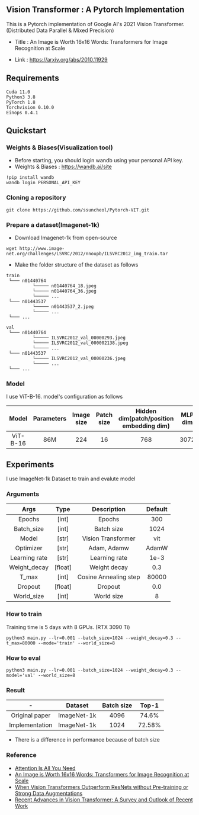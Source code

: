 ## Vision Transformer : A Pytorch Implementation 

This is a Pytorch implementation of Google AI's 2021 Vision Transformer. (Distributed Data Parallel & Mixed Precision)

- Title : An Image is Worth 16x16 Words: Transformers for Image Recognition at Scale

- Link : https://arxiv.org/abs/2010.11929

## Requirements 

```shell
Cuda 11.0
Python3 3.8
PyTorch 1.8 
Torchvision 0.10.0
Einops 0.4.1
```

##  Quickstart 

### Weights & Biases(Visualization tool)

- Before starting, you should login wandb using your personal API key. 
- Weights & Biases : https://wandb.ai/site

```shell
!pip install wandb
wandb login PERSONAL_API_KEY
```

### Cloning a repository

```shell
git clone https://github.com/ssuncheol/Pytorch-VIT.git
```

### Prepare a dataset(Imagenet-1k)

- Download Imagenet-1k from open-source 

```shell 
wget http://www.image-net.org/challenges/LSVRC/2012/nnoupb/ILSVRC2012_img_train.tar
```
- Make the folder structure of the dataset as follows 

```
train
 └─── n01440764
          └───── n01440764_18.jpeg
          └───── n01440764_36.jpeg
          └───── ...
 └─── n01443537
          └───── n01443537_2.jpeg
          └───── ...
 └─── ...

val
 └─── n01440764
          └───── ILSVRC2012_val_00000293.jpeg
          └───── ILSVRC2012_val_000002138.jpeg
          └───── ...
 └─── n01443537
          └───── ILSVRC2012_val_00000236.jpeg
          └───── ...
 └─── ...
```

### Model 

I use ViT-B-16. model's configuration as follows  

| Model 	| Parameters | Image size 	| Patch size 	| Hidden dim(patch/position embedding dim)| MLP dim | Heads(multi-head-att) | Depth(transformer blocks) | 
|:-------------:|:--------:|:-------:|:--------:|:----------:|:---------:|:---------:|:------:|
| ViT-B-16 	| 86M | 224 	| 16 	| 768| 3072 | 12 | 12 | 



## Experiments 

I use ImageNet-1k Dataset to train and evalute model 

### Arguments
| Args 	| Type 	| Description 	| Default|
|:---------:|:--------:|:----------------------------------------------------:|:-----:|
| Epochs 	| [int] 	| Epochs | 300|
| Batch_size 	| [int] 	| Batch size| 1024|
| Model 	| [str]	| Vision Transformer| 	vit|
| Optimizer 	| [str]	| Adam, Adamw| 	AdamW|
| Learning rate | [str] | Learning rate | 1e-3 |
| Weight_decay 	| [float]	| Weight decay | 0.3|
| T_max 	| [int]	| Cosine Annealing step | 80000 |
| Dropout 	| [float]	| Dropout | 0.0|
| World_size 	| [int]	| World size | 8 |


### How to train

Training time is 5 days with 8 GPUs. (RTX 3090 Ti)


```shell
python3 main.py --lr=0.001 --batch_size=1024 --weight_decay=0.3 --t_max=80000 --mode='train' --world_size=8
```

### How to eval 

```shell
python3 main.py --lr=0.001 --batch_size=1024 --weight_decay=0.3 --model='val' --world_size=8
```


### Result 
| - 	| Dataset 	| Batch size | Top-1 	|
|:---------:|:--------:|:---------------------------------------:|:-----:|
| Original paper 	| ImageNet-1k 	| 4096 | 74.6% 	|
| Implementation 	| ImageNet-1k 	| 1024 | 72.58% 	| 

-  There is a difference in performance because of batch size

### Reference 
- [Attention Is All You Need](https://arxiv.org/abs/1706.03762 "Attention Is All You Need")
- [An Image is Worth 16x16 Words: Transformers for Image Recognition at Scale](https://arxiv.org/abs/2010.11929 "Vision Transformer")
- [When Vision Transformers Outperform ResNets without Pre-training or Strong Data Augmentations](https://arxiv.org/abs/2106.01548 "Vision Transformer")
- [Recent Advances in Vision Transformer: A Survey and Outlook of Recent Work](https://arxiv.org/abs/2203.01536 "Vision Transformer")

